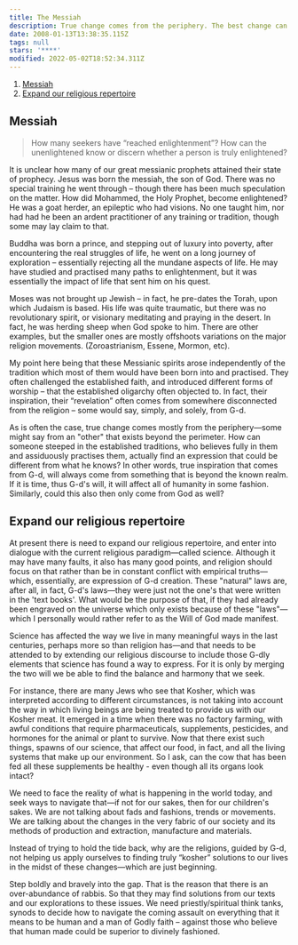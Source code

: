 ```yaml
---
title: The Messiah
description: True change comes from the periphery. The best change can be
date: 2008-01-13T13:38:35.115Z
tags: null
stars: '****'
modified: 2022-05-02T18:52:34.311Z
---
```


1. [Messiah](#messiah)
2. [Expand our religious repertoire](#expand-our-religious-repertoire)

## Messiah

> How many seekers have “reached enlightenment”? How can the unenlightened know or discern whether a person is truly enlightened?

It is unclear how many of our great messianic prophets attained their state of prophecy. Jesus was born the messiah, the son of God. There was no special training he went through – though there has been much speculation on the matter. How did Mohammed, the Holy Prophet, become enlightened? He was a goat herder, an epileptic who had visions. No one taught him, nor had had he been an ardent practitioner of any training or tradition, though some may lay claim to that.

Buddha was born a prince, and stepping out of luxury into poverty, after encountering the real struggles of life, he went on a long journey of exploration – essentially rejecting all the mundane aspects of life. He may have studied and practised many paths to enlightenment, but it was essentially the impact of life that sent him on his quest.

Moses was not brought up Jewish – in fact, he pre-dates the Torah, upon which Judaism is based. His life was quite traumatic, but there was no revolutionary spirit, or visionary meditating and praying in the desert. In fact, he was herding sheep when God spoke to him. There are other examples, but the smaller ones are mostly offshoots variations on the major religion movements. (Zoroastrianism, Essene, Mormon, etc).

My point here being that these Messianic spirits arose independently of the tradition which most of them would have been born into and practised. They often challenged the established faith, and introduced different forms of worship – that the established oligarchy often objected to. In fact, their inspiration, their “revelation” often comes from somewhere disconnected from the religion – some would say, simply, and solely, from G-d.

As is often the case, true change comes mostly from the periphery&mdash;some might say from an "other" that exists beyond the perimeter. How can someone steeped in the established traditions, who believes fully in them and assiduously practises them, actually find an expression that could be different from what he knows? In other words, true inspiration that comes from G-d, will always come from something that is beyond the known realm. If it is time, thus G-d's will, it will affect all of humanity in some fashion. Similarly, could this also then only come from God as well?

## Expand our religious repertoire

At present there is need to expand our religious repertoire, and enter into dialogue with the current religious paradigm&mdash;called science. Although it may have many faults, it also has many good points, and religion should focus on that rather than be in constant conflict with empirical truths&mdash;which, essentially, are expression of G-d creation. These "natural" laws are, after all, in fact, G-d's laws&mdash;they were just not the one's that were written in the 'text books'. What would be the purpose of that, if they had already been engraved on the universe which only exists because of these "laws"&mdash;which I personally would rather refer to as the Will of God made manifest.

Science has affected the way we live in many meaningful ways in the last centuries, perhaps more so than religion has&mdash;and that needs to be attended to by extending our religious discourse to include those G-dly elements that science has found a way to express. For it is only by merging the two will we be able to find the balance and harmony that we seek.

For instance, there are many Jews who see that Kosher, which was interpreted according to different circumstances, is not taking into account the way in which living beings are being treated to provide us with our Kosher meat. It emerged in a time when there was no factory farming, with awful conditions that require pharmaceuticals, supplements, pesticides, and hormones for the animal or plant to survive. Now that there exist such things, spawns of our science, that affect our food, in fact, and all the living systems that make up our environment. So I ask, can the cow that has been fed all these supplements be healthy - even though all its organs look intact?

We need to face the reality of what is happening in the world today, and seek ways to navigate that&mdash;if not for our sakes, then for our children's sakes. We are not talking about fads and fashions, trends or movements. We are talking about the changes in the very fabric of our society and its methods of production and extraction, manufacture and materials.

Instead of trying to hold the tide back, why are the religions, guided by G-d, not helping us apply ourselves to finding truly “kosher” solutions to our lives in the midst of these changes&mdash;which are just beginning.

Step boldly and bravely into the gap. That is the reason that there is an over-abundance of rabbis. So that they may find solutions from our texts and our explorations to these issues. We need priestly/spiritual think tanks, synods to decide how to navigate the coming assault on everything that it means to be human and a man of Godly faith – against those who believe that human made could be superior to divinely fashioned.
